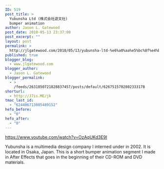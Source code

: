 ```yaml
---
ID: 519
post_title: >
  Yubunsha Ltd (株式会社遊文社)
  bumper animation
author: Jason L. Gatewood
post_date: 2010-05-13 23:37:00
post_excerpt: ""
layout: post
permalink: >
  http://jlgatewood.com/2010/05/13/yubunsha-ltd-%e6%a0%aa%e5%bc%8f%e4%bc%9a%e7%a4%be%e9%81%8a%e6%96%87%e7%a4%be-bumper-animation/
published: true
blogger_blog:
  - www.jlgatewood.com
blogger_author:
  - Jason L. Gatewood
blogger_permalink:
  - >
    /feeds/2631850721828837457/posts/default/6267515702802333178
shorturl:
  - http://J7is.ME/jk
tmac_last_id:
  - "624406713085489152"
hefo_before:
  - "0"
hefo_after:
  - "0"
---
```

https://www.youtube.com/watch?v=OzAqUKd3E9I

Yubunsha is a multimedia design company I interned under in 2002. It is located in Osaka, Japan. This is a short bumper animation segment I made in After Effects that goes in the beginning of their CD-ROM and DVD materials.
